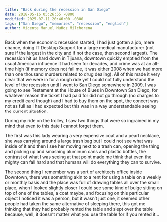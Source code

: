 ```yaml
---
title: "Back during the recession in San Diego"
date: 2018-05-16 05:26:55 -0800
modified: 2025-07-11 20:46:00 -0800
tags: ["San Diego", "memories", "recession", "english"]
author: Vicente Manuel Muñoz Milchorena
---
```

Back when the economic recession started, I had just gotten a job, mere chance, 
doing IT Desktop Support for a large medical manufacturer (not sure if the 
largest in the city and if not the case, then second largest). The recession 
hit us hard down in Tijuana, downtown quickly emptied from the usual American 
influence it had seen for decades, and crime was at an all-time high (if memory 
does not fail me, it was either 2008 when we had more than one thousand murders 
related to drug dealing). All of this made it very clear that we were in for a 
rough ride yet I could not fully understand the level of the recession until I 
went to San Diego somewhere in 2009, I was going to see Testament at the House 
of Blues in Downtown San Diego, for whatever reason the ticket I had paid for 
did not go through (no charges to my credit card though) and I had to buy them 
on the spot, the concert was not as full as I had expected but this was in a 
way understandable seeing the current situation.

During my ride on the trolley, I saw two things that were so ingrained in my 
mind that even to this date I cannot forget them.

The first was this lady wearing a very expensive coat and a pearl necklace, she 
was carrying around a large trash bag but I could not see what was inside of it 
and then I see her moving next to a trash can, opening the thing and picking up 
and smashing aluminum cans and plastic bottles, the contrast of what I was 
seeing at that point made me think that even the mighty can fall hard and that 
humans will do everything they can to survive.

The second thing I remember was a sort of architects office inside Downtown, 
there was something akin to a rent for using a table on a weekly or monthly basis 
and the place was full of drawing tables all over the small place, when I looked 
slightly closer I could see some kind of bulge sitting on top of one of the 
tables, a coat maybe, and focusing on this particular object I noticed it was a 
person, but it wasn’t just one, it seemed other people had taken the same 
alternative of sleeping there, this got me thinking that they had probably rented 
the table and slept over the table because, well, it doesn’t matter what you use 
the table for if you rented it…

